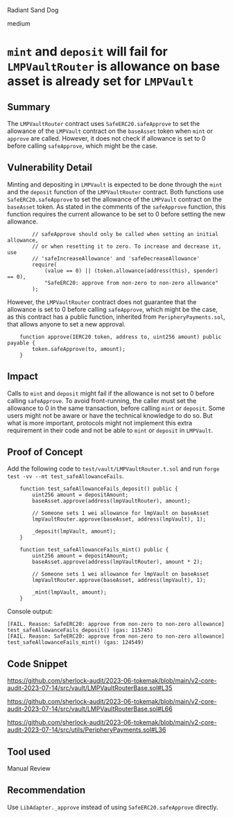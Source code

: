 Radiant Sand Dog

medium

# `mint` and `deposit` will fail for `LMPVaultRouter` is allowance on base asset is already set for `LMPVault`
## Summary

The `LMPVaultRouter` contract uses `SafeERC20.safeApprove` to set the allowance of the `LMPVault` contract on the `baseAsset` token when `mint` or `approve` are called. However, it does not check if allowance is set to 0 before calling `safeApprove`, which might be the case.

## Vulnerability Detail

Minting and depositing in `LMPVault` is expected to be done through the `mint` and the `deposit` function of the `LMPVaultRouter` contract. Both functions use `SafeERC20.safeApprove` to set the allowance of the `LMPVault` contract on the `baseAsset` token. As stated in the comments of the `safeApprove` function, this function requires the current allowance to be set to 0 before setting the new allowance.

```solidity
        // safeApprove should only be called when setting an initial allowance,
        // or when resetting it to zero. To increase and decrease it, use
        // 'safeIncreaseAllowance' and 'safeDecreaseAllowance'
        require(
            (value == 0) || (token.allowance(address(this), spender) == 0),
            "SafeERC20: approve from non-zero to non-zero allowance"
        );
```

However, the `LMPVaultRouter` contract does not guarantee that the allowance is set to 0 before calling `safeApprove`, which might be the case, as this contract has a public function, inherited from `PeripheryPayments.sol`, that allows anyone to set a new approval.

```solidity
    function approve(IERC20 token, address to, uint256 amount) public payable {
        token.safeApprove(to, amount);
    }
```

## Impact

Calls to `mint` and `deposit` might fail if the allowance is not set to 0 before calling `safeApprove`. To avoid front-running, the caller must set the allowance to 0 in the same transaction, before calling `mint` or `deposit`. Some users might not be aware or have the technical knowledge to do so. But what is more important, protocols might not implement this extra requirement in their code and not be able to `mint` or `deposit` in `LMPVault`.


## Proof of Concept

Add the following code to `test/vault/LMPVaultRouter.t.sol` and run `forge test -vv --mt test_safeAllowanceFails`.

```solidity
    function test_safeAllowanceFails_deposit() public {
        uint256 amount = depositAmount;
        baseAsset.approve(address(lmpVaultRouter), amount);

        // Someone sets 1 wei allowance for lmpVault on baseAsset
        lmpVaultRouter.approve(baseAsset, address(lmpVault), 1);

        _deposit(lmpVault, amount);
    }

    function test_safeAllowanceFails_mint() public {
        uint256 amount = depositAmount;
        baseAsset.approve(address(lmpVaultRouter), amount * 2);

        // Someone sets 1 wei allowance for lmpVault on baseAsset
        lmpVaultRouter.approve(baseAsset, address(lmpVault), 1);

        _mint(lmpVault, amount);
    }
```

Console output:
```shell
[FAIL. Reason: SafeERC20: approve from non-zero to non-zero allowance] test_safeAllowanceFails_deposit() (gas: 115745)
[FAIL. Reason: SafeERC20: approve from non-zero to non-zero allowance] test_safeAllowanceFails_mint() (gas: 124549)
```


## Code Snippet

https://github.com/sherlock-audit/2023-06-tokemak/blob/main/v2-core-audit-2023-07-14/src/vault/LMPVaultRouterBase.sol#L35

https://github.com/sherlock-audit/2023-06-tokemak/blob/main/v2-core-audit-2023-07-14/src/vault/LMPVaultRouterBase.sol#L66

https://github.com/sherlock-audit/2023-06-tokemak/blob/main/v2-core-audit-2023-07-14/src/utils/PeripheryPayments.sol#L36

## Tool used

Manual Review

## Recommendation

Use `LibAdapter._approve` instead of using `SafeERC20.safeApprove` directly.